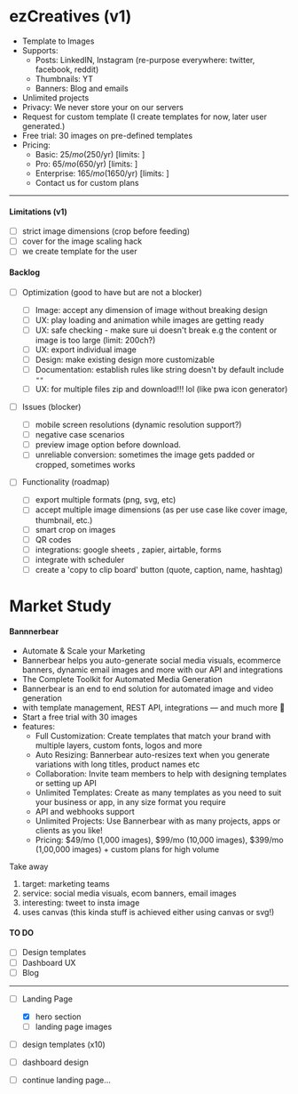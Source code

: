 # ezCreatives (v1)

- Template to Images
- Supports:
  - Posts: LinkedIN, Instagram (re-purpose everywhere: twitter, facebook, reddit)
  - Thumbnails: YT
  - Banners: Blog and emails
- Unlimited projects
- Privacy: We never store your on our servers
- Request for custom template (I create templates for now, later user generated.)
- Free trial: 30 images on pre-defined templates
- Pricing:
  - Basic: $25/mo ($250/yr) [limits: ]
  - Pro: $65/mo ($650/yr) [limits: ]
  - Enterprise: $165/mo ($1650/yr) [limits: ]
  - Contact us for custom plans

---

#### Limitations (v1)

- [ ] strict image dimensions (crop before feeding)
- [ ] cover for the image scaling hack
- [ ] we create template for the user

#### Backlog

- [ ] Optimization (good to have but are not a blocker)

  - [ ] Image: accept any dimension of image without breaking design
  - [ ] UX: play loading and animation while images are getting ready
  - [ ] UX: safe checking - make sure ui doesn't break e.g the content or image is too large (limit: 200ch?)
  - [ ] UX: export individual image
  - [ ] Design: make existing design more customizable
  - [ ] Documentation: establish rules like string doesn't by default include `""`
  - [ ] UX: for multiple files zip and download!!! lol (like pwa icon generator)

- [ ] Issues (blocker)

  - [ ] mobile screen resolutions (dynamic resolution support?)
  - [ ] negative case scenarios
  - [ ] preview image option before download.
  - [ ] unreliable conversion: sometimes the image gets padded or cropped, sometimes works

- [ ] Functionality (roadmap)
  - [ ] export multiple formats (png, svg, etc)
  - [ ] accept multiple image dimensions (as per use case like cover image, thumbnail, etc.)
  - [ ] smart crop on images
  - [ ] QR codes
  - [ ] integrations: google sheets , zapier, airtable, forms
  - [ ] integrate with scheduler
  - [ ] create a 'copy to clip board' button (quote, caption, name, hashtag)

# Market Study

#### Bannnerbear

- Automate & Scale your Marketing
- Bannerbear helps you auto-generate social media visuals, ecommerce banners,
  dynamic email images and more with our API and integrations
- The Complete Toolkit for Automated Media Generation
- Bannerbear is an end to end solution for automated image and video generation
- with template management, REST API, integrations — and much more 🐻
- Start a free trial with 30 images
- features:
  - Full Customization: Create templates that match your brand with multiple layers, custom fonts, logos and more
  - Auto Resizing: Bannerbear auto-resizes text when you generate variations with long titles, product names etc
  - Collaboration: Invite team members to help with designing templates or setting up API
  - Unlimited Templates: Create as many templates as you need to suit your business or app, in any size format you require
  - API and webhooks support
  - Unlimited Projects: Use Bannerbear with as many projects, apps or clients as you like!
  - Pricing: $49/mo (1,000 images), $99/mo (10,000 images), $399/mo (1,00,000 images) + custom plans for high volume

Take away

1. target: marketing teams
2. service: social media visuals, ecom banners, email images
3. interesting: tweet to insta image
4. uses canvas (this kinda stuff is achieved either using canvas or svg!)

#### TO DO

<!-- landing page: Pitch, Demo, Templates, Pricing, Blog, Get Access. -->

- [ ] Design templates
- [ ] Dashboard UX
- [ ] Blog

---

- [ ] Landing Page

  - [x] hero section
  - [ ] landing page images

- [ ] design templates (x10)
- [ ] dashboard design
- [ ] continue landing page...
